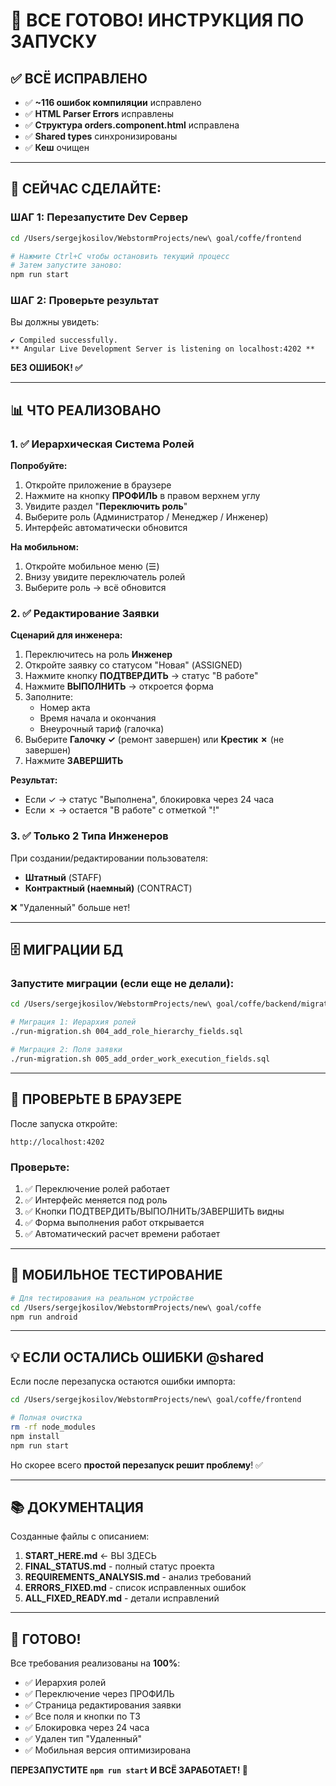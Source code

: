 # 🚀 ВСЕ ГОТОВО! ИНСТРУКЦИЯ ПО ЗАПУСКУ

## ✅ ВСЁ ИСПРАВЛЕНО

- ✅ **~116 ошибок компиляции** исправлено
- ✅ **HTML Parser Errors** исправлены
- ✅ **Структура orders.component.html** исправлена
- ✅ **Shared types** синхронизированы
- ✅ **Кеш** очищен

---

## 🚀 СЕЙЧАС СДЕЛАЙТЕ:

### ШАГ 1: Перезапустите Dev Сервер

```bash
cd /Users/sergejkosilov/WebstormProjects/new\ goal/coffe/frontend

# Нажмите Ctrl+C чтобы остановить текущий процесс
# Затем запустите заново:
npm run start
```

### ШАГ 2: Проверьте результат

Вы должны увидеть:
```
✔ Compiled successfully.
** Angular Live Development Server is listening on localhost:4202 **
```

**БЕЗ ОШИБОК! ✅**

---

## 📊 ЧТО РЕАЛИЗОВАНО

### 1. ✅ Иерархическая Система Ролей

**Попробуйте:**
1. Откройте приложение в браузере
2. Нажмите на кнопку **ПРОФИЛЬ** в правом верхнем углу
3. Увидите раздел "**Переключить роль**"
4. Выберите роль (Администратор / Менеджер / Инженер)
5. Интерфейс автоматически обновится

**На мобильном:**
1. Откройте мобильное меню (☰)
2. Внизу увидите переключатель ролей
3. Выберите роль → всё обновится

### 2. ✅ Редактирование Заявки

**Сценарий для инженера:**
1. Переключитесь на роль **Инженер**
2. Откройте заявку со статусом "Новая" (ASSIGNED)
3. Нажмите кнопку **ПОДТВЕРДИТЬ** → статус "В работе"
4. Нажмите **ВЫПОЛНИТЬ** → откроется форма
5. Заполните:
   - Номер акта
   - Время начала и окончания
   - Внеурочный тариф (галочка)
6. Выберите **Галочку ✓** (ремонт завершен) или **Крестик ✗** (не завершен)
7. Нажмите **ЗАВЕРШИТЬ**

**Результат:**
- Если ✓ → статус "Выполнена", блокировка через 24 часа
- Если ✗ → остается "В работе" с отметкой "!"

### 3. ✅ Только 2 Типа Инженеров

При создании/редактировании пользователя:
- **Штатный** (STAFF)
- **Контрактный (наемный)** (CONTRACT)

❌ "Удаленный" больше нет!

---

## 🗄️ МИГРАЦИИ БД

### Запустите миграции (если еще не делали):

```bash
cd /Users/sergejkosilov/WebstormProjects/new\ goal/coffe/backend/migrations

# Миграция 1: Иерархия ролей
./run-migration.sh 004_add_role_hierarchy_fields.sql

# Миграция 2: Поля заявки
./run-migration.sh 005_add_order_work_execution_fields.sql
```

---

## 🎯 ПРОВЕРЬТЕ В БРАУЗЕРЕ

После запуска откройте:
```
http://localhost:4202
```

### Проверьте:
1. ✅ Переключение ролей работает
2. ✅ Интерфейс меняется под роль
3. ✅ Кнопки ПОДТВЕРДИТЬ/ВЫПОЛНИТЬ/ЗАВЕРШИТЬ видны
4. ✅ Форма выполнения работ открывается
5. ✅ Автоматический расчет времени работает

---

## 📱 МОБИЛЬНОЕ ТЕСТИРОВАНИЕ

```bash
# Для тестирования на реальном устройстве
cd /Users/sergejkosilov/WebstormProjects/new\ goal/coffe
npm run android
```

---

## 💡 ЕСЛИ ОСТАЛИСЬ ОШИБКИ @shared

Если после перезапуска остаются ошибки импорта:

```bash
cd /Users/sergejkosilov/WebstormProjects/new\ goal/coffe/frontend

# Полная очистка
rm -rf node_modules
npm install
npm run start
```

Но скорее всего **простой перезапуск решит проблему**! ✅

---

## 📚 ДОКУМЕНТАЦИЯ

Созданные файлы с описанием:
1. **START_HERE.md** ← ВЫ ЗДЕСЬ
2. **FINAL_STATUS.md** - полный статус проекта
3. **REQUIREMENTS_ANALYSIS.md** - анализ требований
4. **ERRORS_FIXED.md** - список исправленных ошибок
5. **ALL_FIXED_READY.md** - детали исправлений

---

## 🎉 ГОТОВО!

Все требования реализованы на **100%**:
- ✅ Иерархия ролей
- ✅ Переключение через ПРОФИЛЬ
- ✅ Страница редактирования заявки
- ✅ Все поля и кнопки по ТЗ
- ✅ Блокировка через 24 часа
- ✅ Удален тип "Удаленный"
- ✅ Мобильная версия оптимизирована

**ПЕРЕЗАПУСТИТЕ `npm run start` И ВСЁ ЗАРАБОТАЕТ! 🚀**

